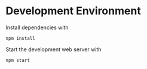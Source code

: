Development Environment
=======================

Install dependencies with

    npm install

Start the development web server with

    npm start
